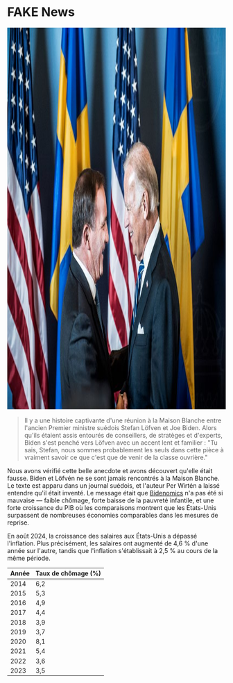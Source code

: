 [description]: # "Tout sur les fausses nouvelles. Samizdat est une plateforme de gestion de contenu avec la possibilité de conserver le contenu sur une clé USB"
[keywords]: # "censure,CMS,fausses nouvelles,samizdat,édition,intelligence artificielle,open source"

# FAKE News

<img src="bidenlofven.jpg" id="selectedimage" class="img-fluid mb-2 d-block" width="1320" height="879" alt="Joe Biden rencontrant le Premier ministre suédois Stefan Löfvén" />

<blockquote>
Il y a une histoire captivante d'une réunion à la Maison Blanche entre l'ancien Premier ministre suédois Stefan Löfven et Joe Biden. Alors qu'ils étaient assis entourés de conseillers, de stratèges et d'experts, Biden s'est penché vers Löfven avec un accent lent et familier : "Tu sais, Stefan, nous sommes probablement les seuls dans cette pièce à vraiment savoir ce que c'est que de venir de la classe ouvrière."
</blockquote>

Nous avons vérifié cette belle anecdote et avons découvert qu'elle était fausse. Biden et Löfvén ne se sont jamais rencontrés à la Maison Blanche.
Le texte est apparu dans un journal suédois, et l'auteur Per Wirtén a laissé entendre qu'il était inventé. Le message était
que [Bidenomics](https://fr.wikipedia.org/wiki/Politique_économique_de_Joe_Biden) n'a pas été 
si mauvaise &mdash; faible chômage, forte baisse de la pauvreté infantile,
et une forte croissance du PIB où les comparaisons montrent que les États-Unis surpassent de nombreuses économies comparables dans les mesures de reprise.

En août 2024, la croissance des salaires aux États-Unis a dépassé l'inflation. Plus précisément,
les salaires ont augmenté de 4,6 % d'une année sur l'autre, tandis que l'inflation s'établissait à 2,5 % au cours de la même période.

<div class="table-responsive">
  <table class="table table-bordered">
    <thead>
      <tr>
        <th>Année</th>
        <th>Taux de chômage (%)</th>
      </tr>
    </thead>
    <tbody>
      <tr><td>2014</td><td>6,2</td></tr>
      <tr><td>2015</td><td>5,3</td></tr>
      <tr><td>2016</td><td>4,9</td></tr>
      <tr><td>2017</td><td>4,4</td></tr>
      <tr><td>2018</td><td>3,9</td></tr>
      <tr><td>2019</td><td>3,7</td></tr>
      <tr><td>2020</td><td>8,1</td></tr>
      <tr><td>2021</td><td>5,4</td></tr>
      <tr><td>2022</td><td>3,6</td></tr>
      <tr><td>2023</td><td>3,5</td></tr>
    </tbody>
  </table>
</div>